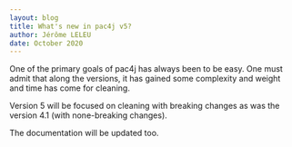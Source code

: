 ```yaml
---
layout: blog
title: What's new in pac4j v5?
author: Jérôme LELEU
date: October 2020
---
```


One of the primary goals of pac4j has always been to be easy. One must admit that along the versions, it has gained some complexity and weight and time has come for cleaning.

Version 5 will be focused on cleaning with breaking changes as was the version 4.1 (with none-breaking changes).

The documentation will be updated too.
